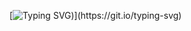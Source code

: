 [![Typing SVG](https://readme-typing-svg.herokuapp.com?font=Fira+Code&pause=1000&color=682EF7&center=true&vCenter=true&random=false&width=520&separator=%3C&lines=Hello+my+fellow+developer%3CJessica+here+;))](https://git.io/typing-svg)
<!---
jessicaborsetto/jessicaborsetto is a ✨ special ✨ repository because its `README.md` (this file) appears on your GitHub profile.
You can click the Preview link to take a look at your changes.
--->
